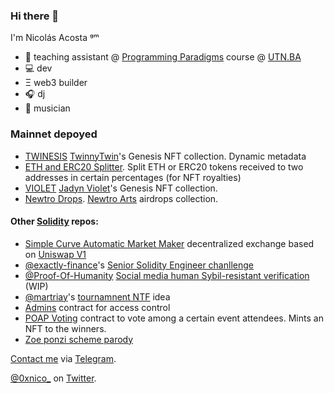 ### Hi there 👋

I'm Nicolás Acosta ᵍᵐ

- 📗  teaching assistant @ [Programming Paradigms](https://github.com/pdep-lunes) course @ [UTN.BA](https://www.frba.utn.edu.ar/)
- 💻  dev
- Ξ   web3 builder
- 🎧  dj
- 🎹  musician

### Mainnet depoyed

- [TWINESIS](https://github.com/NicoAcosta/twinesis) [TwinnyTwin](https://twinnytwin.io/)'s Genesis NFT collection. Dynamic metadata
- [ETH and ERC20 Splitter](https://github.com/NicoAcosta/eth-erc20-splitter). Split ETH or ERC20 tokens received to two addresses in certain percentages (for NFT royalties)
- [VIOLET](https://github.com/NicoAcosta/violet) [Jadyn Violet](https://jadynviolet.xyz/)'s Genesis NFT collection.
- [Newtro Drops](https://github.com/NicoAcosta/newtro-drops). [Newtro Arts](https://newtroarts.xyz) airdrops collection.


#### Other [Solidity](https://github.com/topics/solidity) repos:

- [Simple Curve Automatic Market Maker](https://github.com/NicoAcosta/AMM) decentralized exchange based on [Uniswap V1](https://github.com/Uniswap/v1-contracts)
- [@exactly-finance](https://github.com/exactly-finance)'s [Senior Solidity Engineer chanllenge](https://github.com/NicoAcosta/challenge)
- [@Proof-Of-Humanity](https://github.com/Proof-Of-Humanity) [Social media human Sybil-resistant verification](https://github.com/NicoAcosta/poht-contract) (WIP)
- [@martriay](https://github.com/martriay)'s [tournamnent NTF](https://github.com/NicoAcosta/web3tournament) idea
- [Admins](https://github.com/NicoAcosta/admins-contract) contract for access control
- [POAP Voting](https://github.com/NicoAcosta/poap-xdai-voting) contract to vote among a certain event attendees. Mints an NFT to the winners.
- [Zoe ponzi scheme parody](https://github.com/NicoAcosta/zoe-ponzi-parody)

[Contact me](https://t.me/nicoacosta8) via [Telegram](https://t.me/nicoacosta8).

[@0xnico_](https://twitter.com/0xnico_) on [Twitter](https://twitter.com/0xnico_).

<!--
**NicoAcosta/NicoAcosta** is a ✨ _special_ ✨ repository because its `README.md` (this file) appears on your GitHub profile.

Here are some ideas to get you started:

- 🔭 I’m currently working on ...
- 🌱 I’m currently learning ...
- 👯 I’m looking to collaborate on ...
- 🤔 I’m looking for help with ...
- 💬 Ask me about ...
- 📫 How to reach me: ...
- 😄 Pronouns: ...
- ⚡ Fun fact: ...
-->
